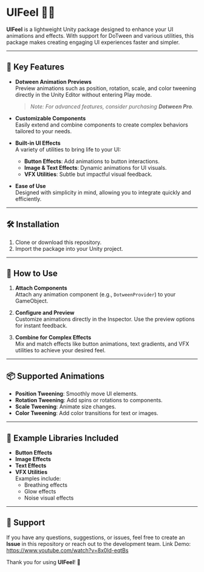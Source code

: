 
# UIFeel 🎨✨

**UIFeel** is a lightweight Unity package designed to enhance your UI animations and effects. With support for DoTween and various utilities, this package makes creating engaging UI experiences faster and simpler.

---

## 🌟 Key Features

- **Dotween Animation Previews**  
  Preview animations such as position, rotation, scale, and color tweening directly in the Unity Editor without entering Play mode.  
  > _Note: For advanced features, consider purchasing **Dotween Pro**._

- **Customizable Components**  
  Easily extend and combine components to create complex behaviors tailored to your needs.

- **Built-in UI Effects**  
  A variety of utilities to bring life to your UI:
  - **Button Effects**: Add animations to button interactions.
  - **Image & Text Effects**: Dynamic animations for UI visuals.
  - **VFX Utilities**: Subtle but impactful visual feedback.

- **Ease of Use**  
  Designed with simplicity in mind, allowing you to integrate quickly and efficiently.

---

## 🛠️ Installation

1. Clone or download this repository.
2. Import the package into your Unity project.

---

## 🚀 How to Use

1. **Attach Components**  
   Attach any animation component (e.g., `DotweenProvider`) to your GameObject.

2. **Configure and Preview**  
   Customize animations directly in the Inspector. Use the preview options for instant feedback.

3. **Combine for Complex Effects**  
   Mix and match effects like button animations, text gradients, and VFX utilities to achieve your desired feel.

---

## 📦 Supported Animations

- **Position Tweening**: Smoothly move UI elements.
- **Rotation Tweening**: Add spins or rotations to components.
- **Scale Tweening**: Animate size changes.
- **Color Tweening**: Add color transitions for text or images.

---

## 🎯 Example Libraries Included

- **Button Effects**
- **Image Effects**
- **Text Effects**
- **VFX Utilities**  
  Examples include:
  - Breathing effects
  - Glow effects
  - Noise visual effects

---

## 💬 Support

If you have any questions, suggestions, or issues, feel free to create an **Issue** in this repository or reach out to the development team.
Link Demo: https://www.youtube.com/watch?v=8x0ld-eqtBs

Thank you for using **UIFeel**! 🎉

